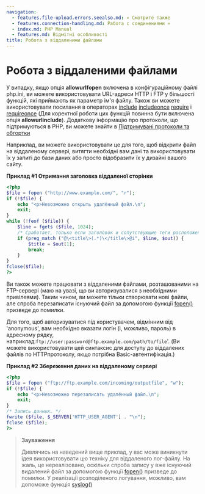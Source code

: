 ```yaml
---
navigation:
  - features.file-upload.errors.seealso.md: « Смотрите также
  - features.connection-handling.md: Работа с соединениями »
  - index.md: PHP Manual
  - features.md: Відмітні особливості
title: Робота з віддаленими файлами
---
```

# Робота з віддаленими файлами

У випадку, якщо опція **allowurlfopen** включена в конфігураційному файлі php.ini, ви можете використовувати URL-адреси HTTP і FTP у більшості функцій, які приймають як параметр ім'я файлу. Також ви можете використовувати посилання в операторах [include](function.include.md) [includeonce](function.include-once.md) [require](function.require.md) і [requireonce](function.require-once.md) (Для коректної роботи цих функцій повинна бути включена опція **allowurlinclude**). Додаткову інформацію про протоколи, що підтримуються в PHP, ви можете знайти в [Підтримувані протоколи та обгортки](wrappers.md)

Наприклад, ви можете використовувати це для того, щоб відкрити файл на віддаленому сервері, витягти необхідні вам дані та використовувати їх у запиті до бази даних або просто відобразити їх у дизайні вашого сайту.

**Приклад #1 Отримання заголовка віддаленої сторінки**

```php
<?php
$file = fopen ("http://www.example.com/", "r");
if (!$file) {
    echo "<p>Невозможно открыть удалённый файл.\n";
    exit;
}
while (!feof ($file)) {
    $line = fgets ($file, 1024);
    /* Сработает, только если заголовок и сопутствующие теги расположены в одной строке */
    if (preg_match ("@\<title\>(.*)\</title\>@i", $line, $out)) {
        $title = $out[1];
        break;
    }
}
fclose($file);
?>
```

Ви також можете працювати з віддаленими файлами, розташованими на FTP-сервері (маю на увазі, що ви авторизувалися з необхідними привілеями). Таким чином, ви можете тільки створювати нові файли, але спроба перезаписати існуючий файл за допомогою функції [fopen()](function.fopen.md) призведе до помилки.

Для того, щоб авторизуватися під користувачем, відмінним від 'anonymous', вам необхідно вказати логін (і, можливо, пароль) в адресному рядку, наприклад:`ftp://user:password@ftp.example.com/path/to/file`'. (Ви можете використовувати цей синтаксис для доступу до віддалених файлів по HTTPпротоколу, якщо потрібна Basic-автентифікація.)

**Приклад #2 Збереження даних на віддаленому сервері**

```php
<?php
$file = fopen ("ftp://ftp.example.com/incoming/outputfile", "w");
if (!$file) {
    echo "<p>Невозможно перезаписать удалённый файл.\n";
    exit;
}
/* Запись данных. */
fwrite ($file, $_SERVER['HTTP_USER_AGENT'] . "\n");
fclose ($file);
?>
```

> **Зауваження**
> 
> Дивлячись на наведений вище приклад, у вас може виникнути ідея використовувати цю техніку для віддаленого лог-файлу. На жаль, це нереалізовано, оскільки спроба запису у вже існуючий видалений файл за допомогою функції [fopen()](function.fopen.md) призведе до помилки. У реалізації розподіленого логування, можливо, вам допоможе функція [syslog()](function.syslog.md)
